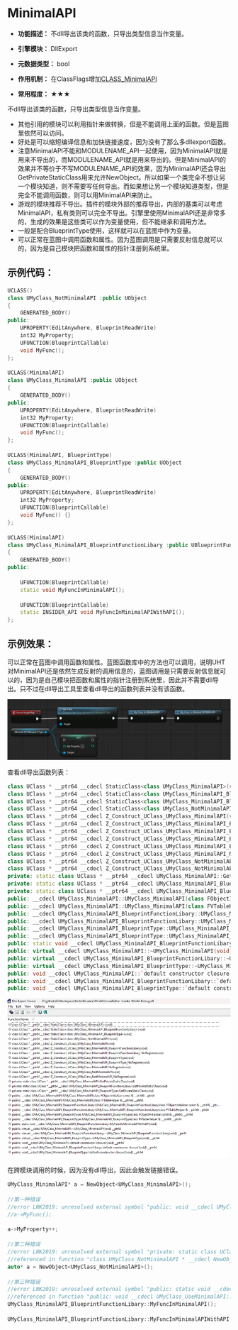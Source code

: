 # MinimalAPI

- **功能描述：** 不dll导出该类的函数，只导出类型信息当作变量。

- **引擎模块：** DllExport
- **元数据类型：** bool
- **作用机制：** 在ClassFlags增加[CLASS_MinimalAPI](../../../../Flags/EClassFlags/CLASS_MinimalAPI.md)
- **常用程度：** ★★★

不dll导出该类的函数，只导出类型信息当作变量。

- 其他引用的模块可以利用指针来做转换，但是不能调用上面的函数。但是蓝图里依然可以访问。
- 好处是可以缩短编译信息和加快链接速度，因为没有了那么多dllexport函数。
- 注意MinimalAPI不能和MODULENAME_API一起使用，因为MinimalAPI就是用来不导出的，而MODULENAME_API就是用来导出的。但是MinimalAPI的效果并不等价于不写MODULENAME_API的效果，因为MinimalAPI还会导出GetPrivateStaticClass用来允许NewObject。所以如果一个类完全不想让另一个模块知道，则不需要写任何导出。而如果想让另一个模块知道类型，但是完全不能调用函数，则可以用MinimalAPI来防止。
- 游戏的模块推荐不导出。插件的模块外部的推荐导出，内部的基类可以考虑MinimalAPI，私有类则可以完全不导出。引擎里使用MinimalAPI还是非常多的，生成的效果是这些类可以作为变量使用，但不能继承和调用方法。
- 一般是配合BlueprintType使用，这样就可以在蓝图中作为变量。
- 可以正常在蓝图中调用函数和属性。因为蓝图调用是只需要反射信息就可以的，因为是自己模块把函数和属性的指针注册到系统里。

## 示例代码：

```cpp
UCLASS()
class UMyClass_NotMinimalAPI :public UObject
{
	GENERATED_BODY()
public:
	UPROPERTY(EditAnywhere, BlueprintReadWrite)
	int32 MyProperty;
	UFUNCTION(BlueprintCallable)
	void MyFunc();
};

UCLASS(MinimalAPI)
class UMyClass_MinimalAPI :public UObject
{
	GENERATED_BODY()
public:
	UPROPERTY(EditAnywhere, BlueprintReadWrite)
	int32 MyProperty;
	UFUNCTION(BlueprintCallable)
	void MyFunc();
};

UCLASS(MinimalAPI, BlueprintType)
class UMyClass_MinimalAPI_BlueprintType :public UObject
{
	GENERATED_BODY()
public:
	UPROPERTY(EditAnywhere, BlueprintReadWrite)
	int32 MyProperty;
	UFUNCTION(BlueprintCallable)
	void MyFunc() {}
};

UCLASS(MinimalAPI)
class UMyClass_MinimalAPI_BlueprintFunctionLibary :public UBlueprintFunctionLibrary
{
	GENERATED_BODY()
public:

	UFUNCTION(BlueprintCallable)
	static void MyFuncInMinimalAPI();

	UFUNCTION(BlueprintCallable)
	static INSIDER_API void MyFuncInMinimalAPIWithAPI();
};
```

## 示例效果：

可以正常在蓝图中调用函数和属性。蓝图函数库中的方法也可以调用，说明UHT对MinimalAPI还是依然生成反射的调用信息的，蓝图调用是只需要反射信息就可以的，因为是自己模块把函数和属性的指针注册到系统里，因此并不需要dll导出。只不过在dll导出工具里查看dll导出的函数列表并没有该函数。

![Untitled](Untitled.png)

查看dll导出函数列表：

```cpp
class UClass * __ptr64 __cdecl StaticClass<class UMyClass_MinimalAPI>(void)
class UClass * __ptr64 __cdecl StaticClass<class UMyClass_MinimalAPI_BlueprintFunctionLibary>(void)
class UClass * __ptr64 __cdecl StaticClass<class UMyClass_MinimalAPI_BlueprintType>(void)
class UClass * __ptr64 __cdecl StaticClass<class UMyClass_NotMinimalAPI>(void)
class UClass * __ptr64 __cdecl Z_Construct_UClass_UMyClass_MinimalAPI(void)
class UClass * __ptr64 __cdecl Z_Construct_UClass_UMyClass_MinimalAPI_BlueprintFunctionLibary(void)
class UClass * __ptr64 __cdecl Z_Construct_UClass_UMyClass_MinimalAPI_BlueprintFunctionLibary_NoRegister(void)
class UClass * __ptr64 __cdecl Z_Construct_UClass_UMyClass_MinimalAPI_BlueprintType(void)
class UClass * __ptr64 __cdecl Z_Construct_UClass_UMyClass_MinimalAPI_BlueprintType_NoRegister(void)
class UClass * __ptr64 __cdecl Z_Construct_UClass_UMyClass_MinimalAPI_NoRegister(void)
class UClass * __ptr64 __cdecl Z_Construct_UClass_UMyClass_NotMinimalAPI(void)
class UClass * __ptr64 __cdecl Z_Construct_UClass_UMyClass_NotMinimalAPI_NoRegister(void)
private: static class UClass * __ptr64 __cdecl UMyClass_MinimalAPI::GetPrivateStaticClass(void)
private: static class UClass * __ptr64 __cdecl UMyClass_MinimalAPI_BlueprintFunctionLibary::GetPrivateStaticClass(void)
private: static class UClass * __ptr64 __cdecl UMyClass_MinimalAPI_BlueprintType::GetPrivateStaticClass(void)
public: __cdecl UMyClass_MinimalAPI::UMyClass_MinimalAPI(class FObjectInitializer const & __ptr64) __ptr64
public: __cdecl UMyClass_MinimalAPI::UMyClass_MinimalAPI(class FVTableHelper & __ptr64) __ptr64
public: __cdecl UMyClass_MinimalAPI_BlueprintFunctionLibary::UMyClass_MinimalAPI_BlueprintFunctionLibary(class FObjectInitializer const & __ptr64) __ptr64
public: __cdecl UMyClass_MinimalAPI_BlueprintFunctionLibary::UMyClass_MinimalAPI_BlueprintFunctionLibary(class FVTableHelper & __ptr64) __ptr64
public: __cdecl UMyClass_MinimalAPI_BlueprintType::UMyClass_MinimalAPI_BlueprintType(class FObjectInitializer const & __ptr64) __ptr64
public: __cdecl UMyClass_MinimalAPI_BlueprintType::UMyClass_MinimalAPI_BlueprintType(class FVTableHelper & __ptr64) __ptr64
public: static void __cdecl UMyClass_MinimalAPI_BlueprintFunctionLibary::MyFuncInMinimalAPIWithAPI(void)
public: virtual __cdecl UMyClass_MinimalAPI::~UMyClass_MinimalAPI(void) __ptr64
public: virtual __cdecl UMyClass_MinimalAPI_BlueprintFunctionLibary::~UMyClass_MinimalAPI_BlueprintFunctionLibary(void) __ptr64
public: virtual __cdecl UMyClass_MinimalAPI_BlueprintType::~UMyClass_MinimalAPI_BlueprintType(void) __ptr64
public: void __cdecl UMyClass_MinimalAPI::`default constructor closure'(void) __ptr64
public: void __cdecl UMyClass_MinimalAPI_BlueprintFunctionLibary::`default constructor closure'(void) __ptr64
public: void __cdecl UMyClass_MinimalAPI_BlueprintType::`default constructor closure'(void) __ptr64
```

![Untitled](Untitled%201.png)

在跨模块调用的时候，因为没有dll导出，因此会触发链接错误。

```cpp
UMyClass_MinimalAPI* a = NewObject<UMyClass_MinimalAPI>();

//第一种错误
//error LNK2019: unresolved external symbol "public: void __cdecl UMyClass_MinimalAPI::MyFunc(void)" (?MyFunc@UMyClass_MinimalAPI@@QEAAXXZ) referenced in function "public: void __cdecl UMyClass_UseMinimalAPI::TestFunc(void)" (?TestFunc@UMyClass_UseMinimalAPI@@QEAAXXZ)
//a->MyFunc();

a->MyProperty++;

//第二种错误
//error LNK2019: unresolved external symbol "private: static class UClass * __cdecl UMyClass_NotMinimalAPI::GetPrivateStaticClass(void)" (?GetPrivateStaticClass@UMyClass_NotMinimalAPI@@CAPEAVUClass@@XZ)
//referenced in function "class UMyClass_NotMinimalAPI * __cdecl NewObject<class UMyClass_NotMinimalAPI>(class UObject *)" (??$NewObject@VUMyClass_NotMinimalAPI@@@@YAPEAVUMyClass_NotMinimalAPI@@PEAVUObject@@@Z)
auto* a = NewObject<UMyClass_NotMinimalAPI>();

//第三种错误
//error LNK2019: unresolved external symbol "public: static void __cdecl UMyClass_MinimalAPI_BlueprintFunctionLibary::MyFuncInMinimalAPI(void)" (?MyFuncInMinimalAPI@UMyClass_MinimalAPI_BlueprintFunctionLibary@@SAXXZ) 
//referenced in function "public: void __cdecl UMyClass_UseMinimalAPI::TestFunc(void)" (?TestFunc@UMyClass_UseMinimalAPI@@QEAAXXZ)
UMyClass_MinimalAPI_BlueprintFunctionLibary::MyFuncInMinimalAPI();

UMyClass_MinimalAPI_BlueprintFunctionLibary::MyFuncInMinimalAPIWithAPI();
```